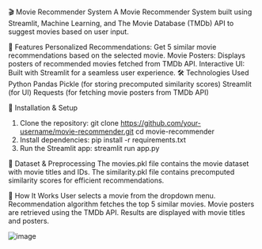🎬 Movie Recommender System
A Movie Recommender System built using Streamlit, Machine Learning, and The Movie Database (TMDb) API to suggest movies based on user input.

📌 Features
Personalized Recommendations: Get 5 similar movie recommendations based on the selected movie.
Movie Posters: Displays posters of recommended movies fetched from TMDb API.
Interactive UI: Built with Streamlit for a seamless user experience.
🛠️ Technologies Used
Python
Pandas
Pickle (for storing precomputed similarity scores)
Streamlit (for UI)
Requests (for fetching movie posters from TMDb API)

🚀 Installation & Setup
1. Clone the repository:
     git clone https://github.com/your-username/movie-recommender.git
     cd movie-recommender
2. Install dependencies:
     pip install -r requirements.txt
3. Run the Streamlit app:
     streamlit run app.py

📂 Dataset & Preprocessing
The movies.pkl file contains the movie dataset with movie titles and IDs.
The similarity.pkl file contains precomputed similarity scores for efficient recommendations.

🔧 How It Works
User selects a movie from the dropdown menu.
Recommendation algorithm fetches the top 5 similar movies.
Movie posters are retrieved using the TMDb API.
Results are displayed with movie titles and posters.

![image](https://github.com/user-attachments/assets/fcc4cc41-dbbf-4c58-ba2e-fb86a8a440cb)
